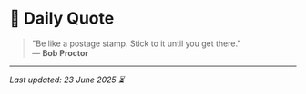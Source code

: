 # 📜 Daily Quote

> "Be like a postage stamp. Stick to it until you get there."  
> — **Bob Proctor**

---

_Last updated: 23 June 2025 ⏳_
